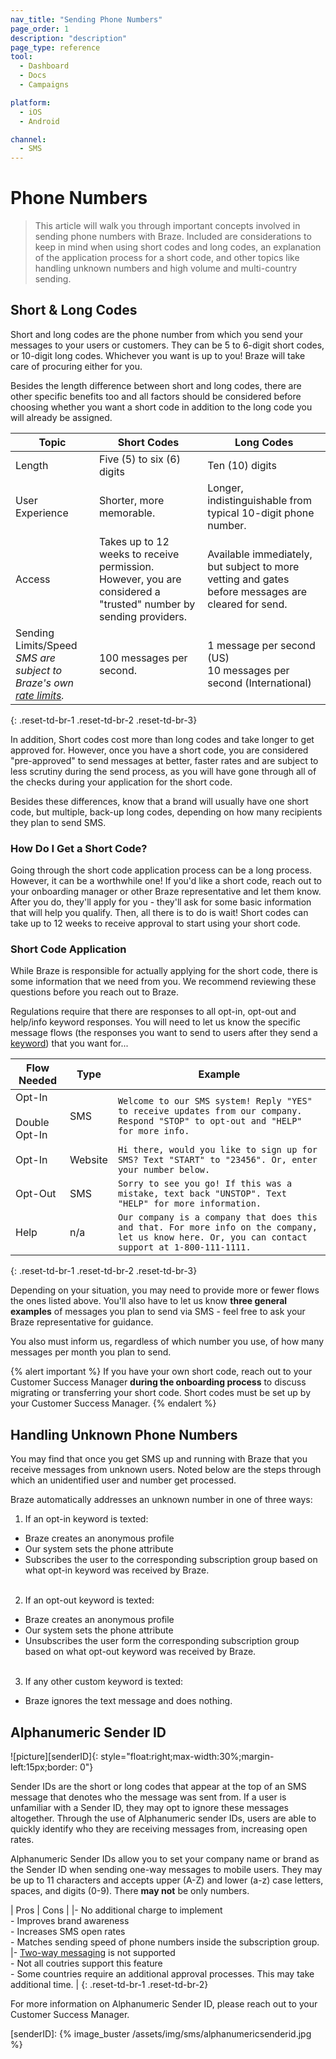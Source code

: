 ```yaml
---
nav_title: "Sending Phone Numbers"
page_order: 1
description: "description"
page_type: reference
tool:
  - Dashboard
  - Docs
  - Campaigns

platform:
  - iOS
  - Android

channel:
  - SMS
---
```


# Phone Numbers

> This article will walk you through important concepts involved in sending phone numbers with Braze. Included are considerations to keep in mind when using short codes and long codes, an explanation of the application process for a short code, and other topics like handling unknown numbers and high volume and multi-country sending.

## Short & Long Codes

Short and long codes are the phone number from which you send your messages to your users or customers. They can be 5 to 6-digit short codes, or 10-digit long codes. Whichever you want is up to you! Braze will take care of procuring either for you.

Besides the length difference between short and long codes, there are other specific benefits too and all factors should be considered before choosing whether you want a short code in addition to the long code you will already be assigned.

| Topic | Short Codes | Long Codes |
|---|---|---|
| Length | Five (5) to six (6) digits | Ten (10) digits |
| User Experience | Shorter, more memorable. | Longer, indistinguishable from typical 10-digit phone number. |
| Access | Takes up to 12 weeks to receive permission. However, you are considered a "trusted" number by sending providers. | Available immediately, but subject to more vetting and gates before messages are cleared for send. |
| Sending Limits/Speed <br> _SMS are subject to Braze's own [rate limits]({{site.baseurl}}//user_guide/engagement_tools/campaigns/testing_and_more/rate-limiting/)._ | 100 messages per second. | 1 message per second (US)<br> 10 messages per second (International) |
{: .reset-td-br-1 .reset-td-br-2 .reset-td-br-3}

In addition, Short codes cost more than long codes and take longer to get approved for. However, once you have a short code, you are considered "pre-approved" to send messages at better, faster rates and are subject to less scrutiny during the send process, as you will have gone through all of the checks during your application for the short code.

Besides these differences, know that a brand will usually have one short code, but multiple, back-up long codes, depending on how many recipients they plan to send SMS.

### How Do I Get a Short Code?

Going through the short code application process can be a long process. However, it can be a worthwhile one! If you'd like a short code, reach out to your onboarding manager or other Braze representative and let them know. After you do, they'll apply for you - they'll ask for some basic information that will help you qualify. Then, all there is to do is wait! Short codes can take up to 12 weeks to receive approval to start using your short code.

### Short Code Application

While Braze is responsible for actually applying for the short code, there is some information that we need from you. We recommend reviewing these questions before you reach out to Braze. 

Regulations require that there are responses to all opt-in, opt-out and help/info keyword responses. You will need to let us know the specific message flows (the responses you want to send to users after they send a [keyword]({{site.baseurl}}/user_guide/message_building_by_channel/sms/keywords/)) that you want for...

| Flow Needed | Type | Example |
| ----------- | ---- | ------- |
| Opt-In <br><br>Double Opt-In| SMS | `Welcome to our SMS system! Reply "YES" to receive updates from our company. Respond "STOP" to opt-out and "HELP" for more info.` |
| Opt-In | Website | `Hi there, would you like to sign up for SMS? Text "START" to "23456". Or, enter your number below.` |
| Opt-Out | SMS | `Sorry to see you go! If this was a mistake, text back "UNSTOP". Text "HELP" for more information.` |
| Help | n/a | `Our company is a company that does this and that. For more info on the company, let us know here. Or, you can contact support at 1-800-111-1111.` |
{: .reset-td-br-1 .reset-td-br-2 .reset-td-br-3}

Depending on your situation, you may need to provide more or fewer flows the ones listed above. You'll also have to let us know __three general examples__ of messages you plan to send via SMS - feel free to ask your Braze representative for guidance.

You also must inform us, regardless of which number you use, of how many messages per month you plan to send.

{% alert important %}
If you have your own short code, reach out to your Customer Success Manager  __during the onboarding process__ to discuss migrating or transferring your short code. Short codes must be set up by your Customer Success Manager. 
{% endalert %}

## Handling Unknown Phone Numbers
You may find that once you get SMS up and running with Braze that you receive messages from unknown users. Noted below are the steps through which an unidentified user and number get processed.

Braze automatically addresses an unknown number in one of three ways:
1. If an opt-in keyword is texted:
  * Braze creates an anonymous profile
  * Our system sets the phone attribute
  * Subscribes the user to the corresponding subscription group based on what opt-in keyword was received by Braze.<br><br>
2. If an opt-out keyword is texted:
  * Braze creates an anonymous profile
  * Our system sets the phone attribute
  * Unsubscribes the user form the corresponding subscription group based on what opt-out keyword was received by Braze.<br><br>
3. If any other custom keyword is texted:
  * Braze ignores the text message and does nothing.

## Alphanumeric Sender ID
![picture][senderID]{: style="float:right;max-width:30%;margin-left:15px;border: 0"}

Sender IDs are the short or long codes that appear at the top of an SMS message that denotes who the message was sent from. If a user is unfamiliar with a Sender ID, they may opt to ignore these messages altogether. Through the use of Alphanumeric sender IDs, users are able to quickly identify who they are receiving messages from, increasing open rates. 

Alphanumeric Sender IDs allow you to set your company name or brand as the Sender ID when sending one-way messages to mobile users. They may be up to 11 characters and accepts upper (A-Z) and lower (a-z) case letters, spaces, and digits (0-9). There __may not__ be only numbers. 

| Pros | Cons |
|- No additional charge to implement<br>- Improves brand awareness<br>- Increases SMS open rates<br>- Matches sending speed of phone numbers inside the subscription group. |- [Two-way messaging][2] is not supported<br>- Not all coutries support this feature<br>- Some countries require an additional approval processes. This may take additional time. |
{: .reset-td-br-1 .reset-td-br-2}

For more information on Alphanumeric Sender ID, please reach out to your Customer Success Manager. 

[2]: {{site.baseurl}}/user_guide/message_building_by_channel/sms/keywords/#two-way-messaging-custom-keyword-responses
[senderID]: {% image_buster /assets/img/sms/alphanumericsenderid.jpg %}